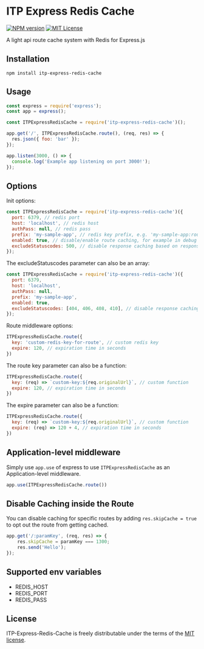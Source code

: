 # ITP Express Redis Cache

[![NPM version][npm-version-image]][npm-url] [![MIT License][license-image]][license-url]

A light api route cache system with Redis for Express.js

## Installation

    npm install itp-express-redis-cache

## Usage

```javascript
const express = require('express');
const app = express();

const ITPExpressRedisCache = require('itp-express-redis-cache')();

app.get('/', ITPExpressRedisCache.route(), (req, res) => {
  res.json({ foo: 'bar' });
});

app.listen(3000, () => {
  console.log('Example app listening on port 3000!');
});
```

## Options

Init options:

```javascript
const ITPExpressRedisCache = require('itp-express-redis-cache')({
  port: 6379, // redis port
  host: 'localhost', // redis host
  authPass: null, // redis pass
  prefix: 'my-sample-app', // redis key prefix, e.g. 'my-sample-app:route:GET:/'
  enabled: true, // disable/enable route caching, for example in debug mode
  excludeStatuscodes: 500, // disable response caching based on response statuscode. Possible values: number, array, function (excludes 500 and higher by default)
});
```

The excludeStatuscodes parameter can also be an array:

```javascript
const ITPExpressRedisCache = require('itp-express-redis-cache')({
  port: 6379,
  host: 'localhost',
  authPass: null,
  prefix: 'my-sample-app',
  enabled: true,
  excludeStatuscodes: [404, 406, 408, 410], // disable response caching based on response statuscode. Possible values: number, array, function (excludes 500 and higher by default)
});
```

Route middleware options:

```javascript
ITPExpressRedisCache.route({
  key: 'custom-redis-key-for-route', // custom redis key
  expire: 120, // expiration time in seconds
})
```

The route key parameter can also be a function:

```javascript
ITPExpressRedisCache.route({
  key: (req) => `custom-key:${req.originalUrl}`, // custom function
  expire: 120, // expiration time in seconds
})
```

The expire parameter can also be a function:

```javascript
ITPExpressRedisCache.route({
  key: (req) => `custom-key:${req.originalUrl}`, // custom function
  expire: (req) => 120 + 4, // expiration time in seconds
})
```

## Application-level middleware

Simply use `app.use` of express to use `ITPExpressRedisCache` as an Application-level middleware.

```javascript
app.use(ITPExpressRedisCache.route())
```

## Disable Caching inside the Route

You can disable caching for specific routes by adding `res.skipCache = true` to opt out the route from getting cached.

```javascript
app.get('/:paramKey', (req, res) => {
    res.skipCache = paramKey === 1300;
    res.send('Hello');
});
```

## Supported env variables

- REDIS_HOST
- REDIS_PORT
- REDIS_PASS

## License

ITP-Express-Redis-Cache is freely distributable under the terms of the [MIT license](https://github.com/inthepocket/itp-express-redis-cache/blob/master/LICENSE).

[license-image]: http://img.shields.io/badge/license-MIT-blue.svg?style=flat
[license-url]: LICENSE

[npm-url]: https://npmjs.org/package/itp-express-redis-cache
[npm-version-image]: http://img.shields.io/npm/v/itp-express-redis-cache.svg?style=flat
[npm-downloads-image]: http://img.shields.io/npm/dm/itp-express-redis-cache.svg?style=flat
